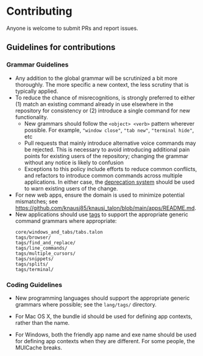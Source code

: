 # Contributing

Anyone is welcome to submit PRs and report issues.

## Guidelines for contributions

### Grammar Guidelines

- Any addition to the global grammar will be scrutinized a bit more thoroughly. The more specific a new context, the less scrutiny that is typically applied.
- To reduce the chance of misrecognitions, is strongly preferred to either (1) match an existing command already in use elsewhere in the repository for consistency or (2) introduce a single command for new functionality.
  - New grammars should follow the `<object> <verb>` pattern wherever possible.  For example, `"window close"`, `"tab new"`, `"terminal hide"`, etc
  - Pull requests that mainly introduce alternative voice commands may be rejected. This is necessary to avoid introducing additional pain points for existing users of the repository; changing the grammar without any notice is likely to confusion
  - Exceptions to this policy include efforts to reduce common conflicts, and refactors to introduce common commands across multiple applications. In either case, the [deprecation system](https://github.com/knausj85/knausj_talon/blob/main/core/deprecations.py) should be used to warn existing users of the change.
- For new web apps, ensure the domain is used to minimize potential mismatches; see
  https://github.com/knausj85/knausj_talon/blob/main/apps/README.md.
- New applications should use [tags](https://talon.wiki/unofficial_talon_docs/#tags) to support the appropriate generic command grammars where appropriate:
  ```
  core/windows_and_tabs/tabs.talon
  tags/browser/
  tags/find_and_replace/
  tags/line_commands/
  tags/multiple_cursors/
  tags/snippets/
  tags/splits/
  tags/terminal/
  ```

### Coding Guidelines

- New programming languages should support the appropriate generic grammars where possible; see the `lang/tags/` directory.

- For Mac OS X, the bundle id should be used for defining app contexts, rather than the name.

- For Windows, both the friendly app name and exe name should be used for defining app contexts when they are different. For some people, the MUICache breaks.
